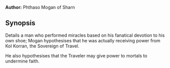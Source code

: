 **Author:** Phthaso Mogan of Sharn

## Synopsis
Details a man who performed miracles based on his fanatical devotion to his own shoe; Mogan hypothesises that he was actually receiving power from Kol Korran, the Sovereign of Travel.

He also hypothesises that the Traveler may give power to mortals to undermine faith.